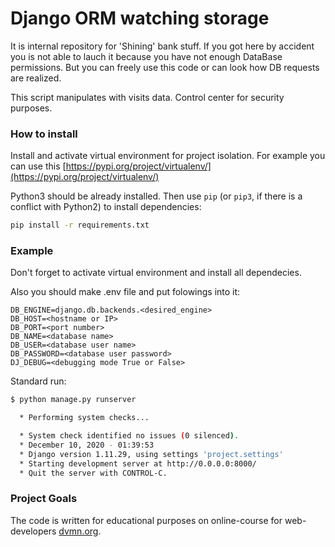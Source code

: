 # Django ORM watching storage

It is internal repository for 'Shining' bank stuff. If you got here by accident you is not able to lauch it because you have not enough DataBase permissions. But you can freely use this code or can look how DB requests are realized.

This script manipulates with visits data. Control center for security purposes.

### How to install

Install and activate virtual environment for project isolation. For example you can use this [https://pypi.org/project/virtualenv/](https://pypi.org/project/virtualenv/)


Python3 should be already installed. 
Then use `pip` (or `pip3`, if there is a conflict with Python2) to install dependencies:
```bash
pip install -r requirements.txt
```

### Example

Don't forget to activate virtual environment and install all dependecies.

Also you should make .env file and put folowings into it:
```
DB_ENGINE=django.db.backends.<desired_engine>
DB_HOST=<hostname or IP>
DB_PORT=<port number>
DB_NAME=<database name>
DB_USER=<database user name>
DB_PASSWORD=<database user password>
DJ_DEBUG=<debugging mode True or False>
```

Standard run:

```bash
$ python manage.py runserver

  * Performing system checks...

  * System check identified no issues (0 silenced).
  * December 10, 2020 - 01:39:53
  * Django version 1.11.29, using settings 'project.settings'
  * Starting development server at http://0.0.0.0:8000/
  * Quit the server with CONTROL-C.
```

### Project Goals

The code is written for educational purposes on online-course for web-developers [dvmn.org](https://dvmn.org/).